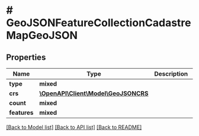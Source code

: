 # # GeoJSONFeatureCollectionCadastreMapGeoJSON

## Properties

Name | Type | Description | Notes
------------ | ------------- | ------------- | -------------
**type** | **mixed** |  | [optional]
**crs** | [**\OpenAPI\Client\Model\GeoJSONCRS**](GeoJSONCRS.md) |  | [optional]
**count** | **mixed** |  |
**features** | **mixed** |  |

[[Back to Model list]](../../README.md#models) [[Back to API list]](../../README.md#endpoints) [[Back to README]](../../README.md)

